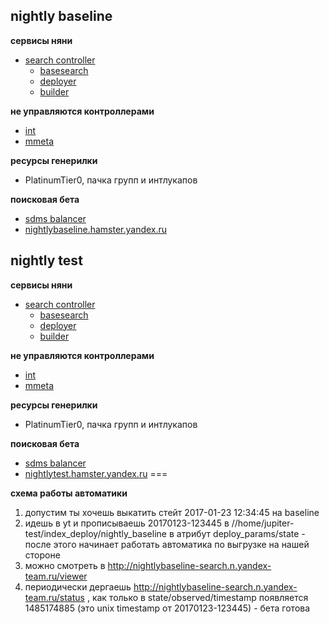 ## nightly baseline
**сервисы няни**

* [search controller](https://nanny.yandex-team.ru/ui/#/services/catalog/man_nightlybaseline_search_controller/)
    - [basesearch](https://nanny.yandex-team.ru/ui/#/services/catalog/nightlybaseline_jupiter_base/)
    - [deployer](https://nanny.yandex-team.ru/ui/#/services/catalog/nightlybaseline_jupiter_deploy/)
    - [builder](https://nanny.yandex-team.ru/ui/#/services/catalog/nightlybaseline_jupiter_build/)

**не управляются контроллерами**

- [int](https://nanny.yandex-team.ru/ui/#/services/catalog/nightlybaseline_jupiter_int/)
- [mmeta](https://nanny.yandex-team.ru/ui/#/services/catalog/nightlybaseline_jupiter_mmeta/)

**ресурсы генерилки**

- PlatinumTier0, пачка групп и интлукапов

**поисковая бета**

- [sdms balancer](https://sdms.yandex-team.ru/balancer/key/.*nightlybaseline%5C.hamster%5C.yandex%5C.%28ru%7Cua%7Ckz%7Cby%7Ccom%7Ccom.tr%29)
- [nightlybaseline.hamster.yandex.ru](https://nightlybaseline.hamster.yandex.ru/)

## nightly test
**сервисы няни**

* [search controller](https://nanny.yandex-team.ru/ui/#/services/catalog/man_nightlytest_search_controller/)
    - [basesearch](https://nanny.yandex-team.ru/ui/#/services/catalog/nightlytest_jupiter_base/)
    - [deployer](https://nanny.yandex-team.ru/ui/#/services/catalog/nightlytest_jupiter_deploy/)
    - [builder](https://nanny.yandex-team.ru/ui/#/services/catalog/nightlytest_jupiter_build/)

**не управляются контроллерами**

- [int](https://nanny.yandex-team.ru/ui/#/services/catalog/nightlytest_jupiter_int/)
- [mmeta](https://nanny.yandex-team.ru/ui/#/services/catalog/nightlytest_jupiter_mmeta/)

**ресурсы генерилки**

- PlatinumTier0, пачка групп и интлукапов

**поисковая бета**

- [sdms balancer](https://sdms.yandex-team.ru/balancer/key/.*nightlytest%5C.hamster%5C.yandex%5C.%28ru%7Cua%7Ckz%7Cby%7Ccom%7Ccom.tr%29)
- [nightlytest.hamster.yandex.ru](https://nightlytest.hamster.yandex.ru/)
===

**схема работы автоматики**
1) допустим ты хочешь выкатить стейт 2017-01-23 12:34:45 на baseline
2) идешь в yt и прописываешь 20170123-123445 в //home/jupiter-test/index_deploy/nightly_baseline в атрибут deploy_params/state - после этого начинает работать автоматика по выгрузке на нашей стороне
3) можно смотреть в http://nightlybaseline-search.n.yandex-team.ru/viewer
4) периодически дергаешь http://nightlybaseline-search.n.yandex-team.ru/status , как только в state/observed/timestamp появляется 1485174885 (это unix timestamp от 20170123-123445) - бета готова
